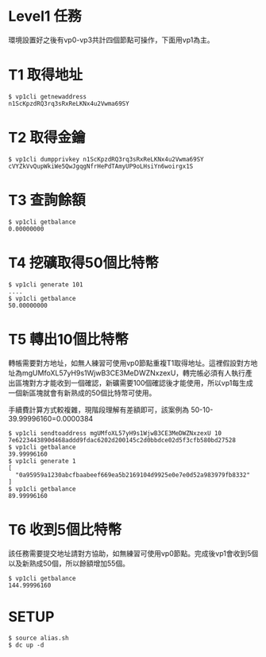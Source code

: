# Level1 任務

環境設置好之後有vp0-vp3共計四個節點可操作，下面用vp1為主。

# T1 取得地址

```
$ vp1cli getnewaddress
n1ScKpzdRQ3rq3sRxReLKNx4u2Vwma69SY
```

# T2 取得金鑰
```
$ vp1cli dumpprivkey n1ScKpzdRQ3rq3sRxReLKNx4u2Vwma69SY
cVYZkVvQupWkiWe5QwJgqgNfrHePdTAmyUP9oLHsiYn6woirgx1S
```

# T3 查詢餘額
```
$ vp1cli getbalance
0.00000000
```

# T4 挖礦取得50個比特幣

```
$ vp1cli generate 101
....
$ vp1cli getbalance
50.00000000
```

# T5 轉出10個比特幣

轉帳需要對方地址，如無人練習可使用vp0節點重複T1取得地址。這裡假設對方地址為mgUMfoXL57yH9s1WjwB3CE3MeDWZNxzexU，轉完帳必須有人執行產出區塊對方才能收到一個確認，新礦需要100個確認後才能使用，所以vp1每生成一個新區塊就會有新熟成的50個比特幣可使用。

手續費計算方式較複雜，現階段理解有差額即可，該案例為 50-10-39.99996160=0.0000384

```
$ vp1cli sendtoaddress mgUMfoXL57yH9s1WjwB3CE3MeDWZNxzexU 10
7e6223443890d468addd9fdac6202d200145c2d0bbdce02d5f3cfb580bd27528
$ vp1cli getbalance
39.99996160
$ vp1cli generate 1
[
  "0a95959a1230abcfbaabeef669ea5b2169104d9925e0e7e0d52a983979fb8332"
]
$ vp1cli getbalance
89.99996160
```

# T6 收到5個比特幣

該任務需要提交地址請對方協助，如無練習可使用vp0節點。完成後vp1會收到5個以及新熟成50個，所以餘額增加55個。

```
$ vp1cli getbalance
144.99996160
```

# SETUP

```
$ source alias.sh
$ dc up -d
```
